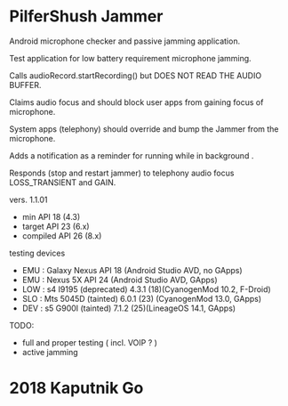 # PilferShush Jammer
Android microphone checker and passive jamming application.  

Test application for low battery requirement microphone jamming.

Calls audioRecord.startRecording() but DOES NOT READ THE AUDIO BUFFER.

Claims audio focus and should block user apps from gaining focus of microphone.

System apps (telephony) should override and bump the Jammer from the microphone. 

Adds a notification as a reminder for running while in background .

Responds (stop and restart jammer) to telephony audio focus LOSS_TRANSIENT and GAIN.


   vers. 1.1.01
   - min API 18 (4.3)
   - target API 23 (6.x)
   - compiled API 26 (8.x)

   testing devices
   - EMU : Galaxy Nexus API 18 (Android Studio AVD, no GApps)
   - EMU : Nexus 5X API 24 (Android Studio AVD, GApps)
   - LOW : s4 I9195 (deprecated) 4.3.1 (18)(CyanogenMod 10.2, F-Droid)
   - SLO : Mts 5045D (tainted) 6.0.1 (23) (CyanogenMod 13.0, GApps)
   - DEV : s5 G900I (tainted) 7.1.2 (25)(LineageOS 14.1, GApps)
 
 TODO:
 - full and proper testing ( incl. VOIP ? )
 - active jamming

# 2018 Kaputnik Go